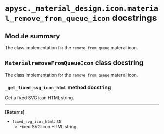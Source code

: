 # `apysc._material_design.icon.material_remove_from_queue_icon` docstrings

## Module summary

The class implementation for the `remove_from_queue` material icon.

## `MaterialremoveFromQueueIcon` class docstring

The class implementation for the `remove_from_queue` material icon.

### `_get_fixed_svg_icon_html` method docstring

Get a fixed SVG icon HTML string.<hr>

**[Returns]**

- `fixed_svg_icon_html`: str
  - Fixed SVG icon HTML string.